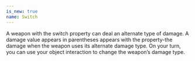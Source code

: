 ```yaml
---
is_new: true
name: Switch
---
```

A weapon with the switch property can deal an alternate type of damage. A damage value appears in parentheses appears with the property-the damage when the weapon uses its alternate damage type. On your turn, you can use your object interaction to change the weapon’s damage type. 